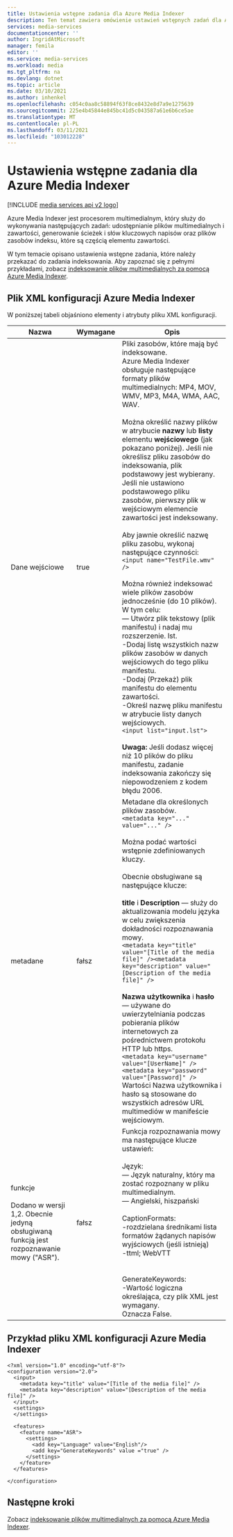 ```yaml
---
title: Ustawienia wstępne zadania dla Azure Media Indexer
description: Ten temat zawiera omówienie ustawień wstępnych zadań dla Azure Media Services Media Indexer.
services: media-services
documentationcenter: ''
author: IngridAtMicrosoft
manager: femila
editor: ''
ms.service: media-services
ms.workload: media
ms.tgt_pltfrm: na
ms.devlang: dotnet
ms.topic: article
ms.date: 03/10/2021
ms.author: inhenkel
ms.openlocfilehash: c054c0aa8c58894f63f8ce8432e8d7a9e1275639
ms.sourcegitcommit: 225e4b45844e845bc41d5c043587a61e6b6ce5ae
ms.translationtype: MT
ms.contentlocale: pl-PL
ms.lasthandoff: 03/11/2021
ms.locfileid: "103012228"
---
```

# <a name="task-preset-for-azure-media-indexer"></a>Ustawienia wstępne zadania dla Azure Media Indexer

[!INCLUDE [media services api v2 logo](./includes/v2-hr.md)]

Azure Media Indexer jest procesorem multimedialnym, który służy do wykonywania następujących zadań: udostępnianie plików multimedialnych i zawartości, generowanie ścieżek i słów kluczowych napisów oraz plików zasobów indeksu, które są częścią elementu zawartości.

W tym temacie opisano ustawienia wstępne zadania, które należy przekazać do zadania indeksowania. Aby zapoznać się z pełnymi przykładami, zobacz [indeksowanie plików multimedialnych za pomocą Azure Media Indexer](media-services-index-content.md).

## <a name="azure-media-indexer-configuration-xml"></a>Plik XML konfiguracji Azure Media Indexer

W poniższej tabeli objaśniono elementy i atrybuty pliku XML konfiguracji.

|Nazwa|Wymagane|Opis|
|---|---|---|
|Dane wejściowe|true|Pliki zasobów, które mają być indeksowane.<br/>Azure Media Indexer obsługuje następujące formaty plików multimedialnych: MP4, MOV, WMV, MP3, M4A, WMA, AAC, WAV. <br/><br/>Można określić nazwy plików w atrybucie **nazwy** lub **listy** elementu **wejściowego** (jak pokazano poniżej). Jeśli nie określisz pliku zasobów do indeksowania, plik podstawowy jest wybierany. Jeśli nie ustawiono podstawowego pliku zasobów, pierwszy plik w wejściowym elemencie zawartości jest indeksowany.<br/><br/>Aby jawnie określić nazwę pliku zasobu, wykonaj następujące czynności:<br/>```<input name="TestFile.wmv" />```<br/><br/>Można również indeksować wiele plików zasobów jednocześnie (do 10 plików). W tym celu:<br/>— Utwórz plik tekstowy (plik manifestu) i nadaj mu rozszerzenie. lst.<br/>-Dodaj listę wszystkich nazw plików zasobów w danych wejściowych do tego pliku manifestu.<br/>-Dodaj (Przekaż) plik manifestu do elementu zawartości.<br/>-Określ nazwę pliku manifestu w atrybucie listy danych wejściowych.<br/>```<input list="input.lst">```<br/><br/>**Uwaga:** Jeśli dodasz więcej niż 10 plików do pliku manifestu, zadanie indeksowania zakończy się niepowodzeniem z kodem błędu 2006.|
|metadane|fałsz|Metadane dla określonych plików zasobów.<br/>```<metadata key="..." value="..." />```<br/><br/>Można podać wartości wstępnie zdefiniowanych kluczy. <br/><br/>Obecnie obsługiwane są następujące klucze:<br/><br/>**title** i **Description** — służy do aktualizowania modelu języka w celu zwiększenia dokładności rozpoznawania mowy.<br/>```<metadata key="title" value="[Title of the media file]" /><metadata key="description" value="[Description of the media file]" />```<br/><br/>**Nazwa użytkownika** i **hasło** — używane do uwierzytelniania podczas pobierania plików internetowych za pośrednictwem protokołu HTTP lub https.<br/>```<metadata key="username" value="[UserName]" /><metadata key="password" value="[Password]" />```<br/>Wartości Nazwa użytkownika i hasło są stosowane do wszystkich adresów URL multimediów w manifeście wejściowym.|
|funkcje<br/><br/>Dodano w wersji 1,2. Obecnie jedyną obsługiwaną funkcją jest rozpoznawanie mowy ("ASR").|fałsz|Funkcja rozpoznawania mowy ma następujące klucze ustawień:<br/><br/>Język:<br/>— Język naturalny, który ma zostać rozpoznany w pliku multimedialnym.<br/>— Angielski, hiszpański<br/><br/>CaptionFormats:<br/>-rozdzielana średnikami lista formatów żądanych napisów wyjściowych (jeśli istnieją)<br/>-ttml; WebVTT<br/><br/><br/>GenerateKeywords:<br/>-Wartość logiczna określająca, czy plik XML jest wymagany.<br/>Oznacza False.|

## <a name="azure-media-indexer-configuration-xml-example"></a>Przykład pliku XML konfiguracji Azure Media Indexer

``` 
<?xml version="1.0" encoding="utf-8"?>  
<configuration version="2.0">  
  <input>  
    <metadata key="title" value="[Title of the media file]" />  
    <metadata key="description" value="[Description of the media file]" />  
  </input>  
  <settings>  
  </settings>  
  
  <features>  
    <feature name="ASR">    
      <settings>  
        <add key="Language" value="English"/>  
        <add key="GenerateKeywords" value ="true" />  
      </settings>  
    </feature>  
  </features>  
  
</configuration>  
```
  
## <a name="next-steps"></a>Następne kroki

Zobacz [indeksowanie plików multimedialnych za pomocą Azure Media Indexer](media-services-index-content.md).

